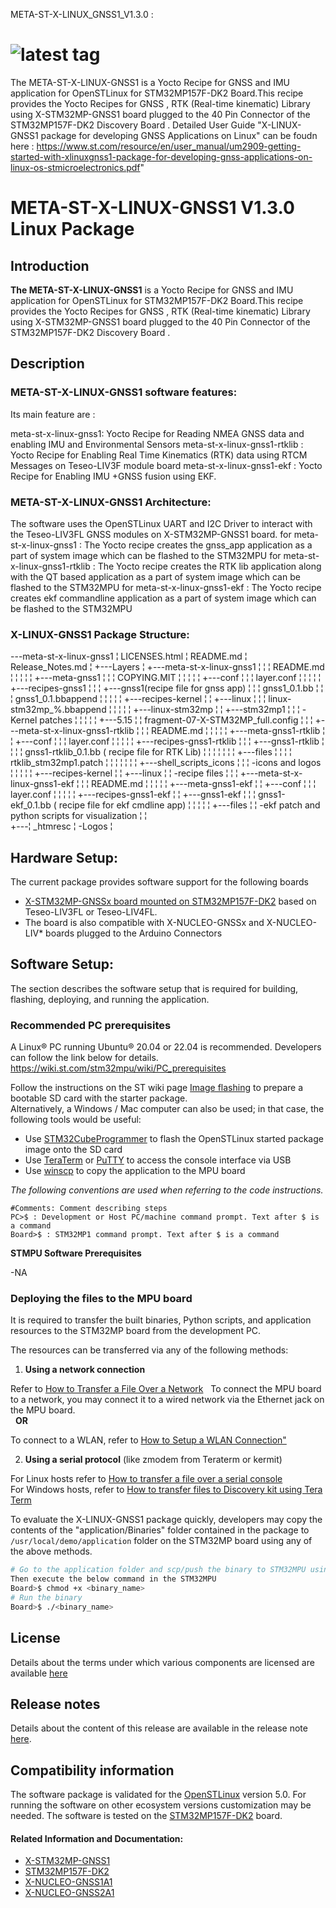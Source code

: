META-ST-X-LINUX_GNSS1_V1.3.0 :

![latest tag](https://img.shields.io/github/v/tag/STMicroelectronics/meta-st-x-linux-gnss1.svg?color=brightgreen)
==============================================================================================================
The META-ST-X-LINUX-GNSS1 is a Yocto Recipe for GNSS and IMU application for OpenSTLinux for STM32MP157F-DK2 Board.This recipe provides the Yocto Recipes for GNSS , RTK (Real-time kinematic) Library using X-STM32MP-GNSS1 board plugged to the 40 Pin Connector of the STM32MP157F-DK2 Discovery Board .
Detailed User Guide "X-LINUX-GNSS1 package for developing GNSS Applications on Linux" can be foudn here  : https://www.st.com/resource/en/user_manual/um2909-getting-started-with-xlinuxgnss1-package-for-developing-gnss-applications-on-linux-os-stmicroelectronics.pdf"


# META-ST-X-LINUX-GNSS1 V1.3.0 Linux Package

## Introduction

**The META-ST-X-LINUX-GNSS1** is a Yocto Recipe for GNSS and IMU application for OpenSTLinux for STM32MP157F-DK2 Board.This recipe provides the Yocto Recipes for GNSS , RTK (Real-time kinematic) Library using X-STM32MP-GNSS1 board plugged to the 40 Pin Connector of the STM32MP157F-DK2 Discovery Board .

## Description

### META-ST-X-LINUX-GNSS1 software features:

Its main feature are :

meta-st-x-linux-gnss1: Yocto Recipe for Reading NMEA GNSS data and enabling IMU and Environmental Sensors
meta-st-x-linux-gnss1-rtklib : Yocto Recipe for Enabling Real Time Kinematics (RTK) data using RTCM Messages on Teseo-LIV3F module board
meta-st-x-linux-gnss1-ekf : Yocto Recipe for Enabling IMU +GNSS fusion using EKF.

### META-ST-X-LINUX-GNSS1 Architecture:

The software uses the OpenSTLinux UART and I2C Driver to interact with the Teseo-LIV3FL GNSS modules on X-STM32MP-GNSS1 board.
for meta-st-x-linux-gnss1  : The Yocto recipe creates the gnss_app application as a part of system image which can be flashed to the STM32MPU 
for meta-st-x-linux-gnss1-rtklib  : The Yocto recipe creates the RTK lib application along with the QT based application as a part of system image which can be flashed to the STM32MPU
for meta-st-x-linux-gnss1-ekf  : The Yocto recipe creates ekf commandline application as a part of system image which can be flashed to the STM32MPU

### X-LINUX-GNSS1 Package Structure:
---meta-st-x-linux-gnss1
   ¦   LICENSES.html
   ¦   README.md
   ¦   Release_Notes.md
   ¦
   +---Layers
   ¦   +---meta-st-x-linux-gnss1
   ¦   ¦   ¦   README.md
   ¦   ¦   ¦
   ¦   ¦   +---meta-gnss1
   ¦   ¦       ¦   COPYING.MIT
   ¦   ¦       ¦
   ¦   ¦       +---conf
   ¦   ¦       ¦       layer.conf
   ¦   ¦       ¦
   ¦   ¦       +---recipes-gnss1
   ¦   ¦       ¦   +---gnss1(recipe file for gnss app)
   ¦   ¦       ¦           gnss1_0.1.bb
   ¦   ¦       ¦           gnss1_0.1.bbappend
   ¦   ¦       ¦
   ¦   ¦       +---recipes-kernel
   ¦   ¦           +---linux
   ¦   ¦               ¦   linux-stm32mp_%.bbappend
   ¦   ¦               ¦
   ¦   ¦               +---linux-stm32mp
   ¦   ¦                   +---stm32mp1
   ¦   ¦                       ¦   -Kernel patches
   ¦   ¦                       ¦
   ¦   ¦                       +---5.15
   ¦   ¦                               fragment-07-X-STM32MP_full.config
   ¦   ¦
   ¦   +---meta-st-x-linux-gnss1-rtklib
   ¦   ¦   ¦   README.md
   ¦   ¦   ¦
   ¦   ¦   +---meta-gnss1-rtklib
   ¦   ¦       +---conf
   ¦   ¦       ¦       layer.conf
   ¦   ¦       ¦
   ¦   ¦       +---recipes-gnss1-rtklib
   ¦   ¦       ¦   +---gnss1-rtklib
   ¦   ¦       ¦       ¦   gnss1-rtklib_0.1.bb ( recipe file for RTK Lib)
   ¦   ¦       ¦       ¦
   ¦   ¦       ¦       +---files
   ¦   ¦       ¦           ¦   rtklib_stm32mp1.patch
   ¦   ¦       ¦           ¦
   ¦   ¦       ¦           +---shell_scripts_icons
   ¦   ¦       ¦                   -icons and logos
   ¦   ¦       ¦
   ¦   ¦       +---recipes-kernel
   ¦   ¦           +---linux
   ¦   ¦                   -recipe files
   ¦   ¦ 
   ¦   +---meta-st-x-linux-gnss1-ekf
   ¦   ¦   ¦   README.md
   ¦   ¦   ¦
   ¦   ¦   +---meta-gnss1-ekf
   ¦   ¦       +---conf
   ¦   ¦       ¦       layer.conf
   ¦   ¦       ¦
   ¦   ¦       +---recipes-gnss1-ekf
   ¦   ¦           +---gnss1-ekf
   ¦   ¦               ¦   gnss1-ekf_0.1.bb ( recipe file for ekf cmdline app)
   ¦   ¦               ¦
   ¦   ¦               +---files
   ¦   ¦                 -ekf patch and python scripts for visualization
   ¦   ¦  
   +---¦ _htmresc
       ¦     -Logos
       ¦    
## Hardware Setup:

The current package provides software support for the following boards
 - [X-STM32MP-GNSSx board mounted on STM32MP157F-DK2](https://www.st.com/en/ecosystems/x-stm32mp-gnss1.html) based on Teseo-LIV3FL or Teseo-LIV4FL. 
 - The board is also compatible with X-NUCLEO-GNSSx and X-NUCLEO-LIV* boards plugged to the Arduino Connectors

## Software Setup:

The section describes the software setup that is required for building, flashing, deploying, and running the application.

### Recommended PC prerequisites

A Linux® PC running Ubuntu® 20.04 or 22.04 is recommended. Developers can follow the link below for details.
https://wiki.st.com/stm32mpu/wiki/PC_prerequisites

Follow the instructions on the ST wiki page [Image flashing](https://wiki.st.com/stm32mpu/wiki/STM32MP15_Discovery_kits_-_Starter_Package#Image_flashing) to prepare a bootable SD card with the starter package.  
Alternatively, a Windows / Mac computer can also be used; in that case, the following tools would be useful:
- Use [STM32CubeProgrammer](https://www.st.com/en/development-tools/stm32cubeprog.html) to flash the OpenSTLinux started package image onto the SD card
- Use [TeraTerm](https://github.com/TeraTermProject/osdn-download/releases/) or [PuTTY](https://putty.org/) to access the console interface via USB
- Use [winscp](https://winscp.net/eng/index.php) to copy the application to the MPU board

*The following conventions are used when referring to the code instructions.*
```
#Comments: Comment describing steps
PC>$ : Development or Host PC/machine command prompt. Text after $ is a command
Board>$ : STM32MP1 command prompt. Text after $ is a command
```
**STMPU Software Prerequisites**

-NA


### Deploying the files to the MPU board

It is required to transfer the built binaries, Python scripts, and application resources to the STM32MP board from the development PC.

The resources can be transferred via any of the following methods:

1. **Using a network connection**

Refer to [How to Transfer a File Over a Network](https://wiki.st.com/stm32mpu/wiki/How_to_transfer_a_file_over_network)
 
To connect the MPU board to a network, you may connect it to a wired network via the Ethernet jack on the MPU board.  
 
**OR**  

To connect to a WLAN, refer to [How to Setup a WLAN Connection"](https://wiki.st.com/stm32mpu/wiki/How_to_setup_a_WLAN_connection)

2. **Using a serial protocol** (like zmodem from Teraterm or kermit)

For Linux hosts refer to [How to transfer a file over a serial console](https://wiki.st.com/stm32mpu/wiki/How_to_transfer_a_file_over_serial_console)  
For Windows hosts, refer to
[How to transfer files to Discovery kit using Tera Term](https://wiki.st.com/stm32mpu/wiki/How_to_transfer_files_to_Discovery_kit_using_Tera_Term_on_Windows_PC)

To evaluate the X-LINUX-GNSS1 package quickly, developers may copy the contents of the "application/Binaries" folder contained in the package to `/usr/local/demo/application` folder on the STM32MP board using any of the above methods.

```bash
# Go to the application folder and scp/push the binary to STM32MPU using zmodem or scp command
Then execute the below command in the STM32MPU
Board>$ chmod +x <binary_name>
# Run the binary
Board>$ ./<binary_name>
```

## License

Details about the terms under which various components are licensed are available [here](LICENSE.md)

## Release notes

Details about the content of this release are available in the release note [here](Release_Notes.md).

## Compatibility information

The software package is validated for the [OpenSTLinux](https://www.st.com/en/embedded-software/stm32-mpu-openstlinux-distribution.html) version 5.0. 
For running the software on other ecosystem versions customization may be needed.
The software is tested on the [STM32MP157F-DK2](https://www.st.com/en/evaluation-tools/stm32mp157f-dk2.html) board.


#### Related Information and Documentation:

- [X-STM32MP-GNSS1](https://www.st.com/en/evaluation-tools/x-stm32mp-gnss1.html)
- [STM32MP157F-DK2](https://www.st.com/en/evaluation-tools/stm32mp157f-dk2.html)
- [X-NUCLEO-GNSS1A1](https://www.st.com/en/ecosystems/x-nucleo-gnss1a1.html)
- [X-NUCLEO-GNSS2A1](https://www.st.com/en/ecosystems/x-nucleo-gnss2a1.html)
